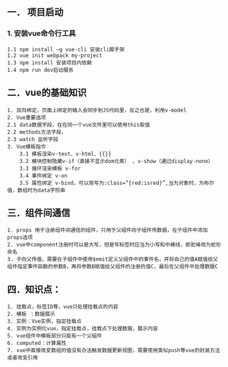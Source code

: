 ## 一．	项目启动
### 1.	安装vue命令行工具
    1.1 npm install –g vue-cli 安装cli脚手架
    1.2 vue init webpack my-project
    1.3 npm install 安装项目内依赖
    1.4 npm run dev启动服务
## 二．vue的基础知识
    1. 双向绑定，页面上绑定的输入会同步到JS代码里，反之也是，利用v-model
    2. Vue重要选项
    2.1 data数据字段，在在同一个vue文件里可以使用this取值
    2.2 methods方法字段，
    2.3 watch 监听字段
    3. Vue模板指令
        3.1 模板渲染v-text、v-html、{{}}
        3.2 模块控制隐藏v-if（直接不显示dom元素） 、v-show（通过display-none）
        3.3 循环渲染模板 v-for
        3.4 事件绑定 v-on 
        3.5 属性绑定 v-bind，可以简写为:class=”{red:isred}”,当为对象时，为布尔值，数组时为data字符串
## 三．组件间通信
    1. props 用于注册组件间通信的组件，只用于父组件向子组件传数据，在子组件中添加props选项
    2. vue中component注册时可以是大写，但是写标签时应当为小写和中横线，即驼峰改为蛇形命名
    3. 子向父传值，需要在子组件中使用$emit定义父组件中的事件名，并将自己的值A赋值给父组件指定事件函数的参数B，再将参数B赋值给父组件的注册的值C，最后在父组件中处理数据C
## 四．知识点：
    1. 挂载点，标签ID等，vue只处理挂载点的内容
    2. 模板 ：数据展示
    3. 实例：Vue实例，指定挂载点
    4. 实例为实例化vue，指定挂载点，挂载点下处理数据，展示内容
    5. vue组件中模板部分只能有一个父组件
    6. computed：计算属性
    7. vue中直接改变数组的值没有办法触发数据更新视图，需要使用类似push等vue的封装方法或者改变引用
    
